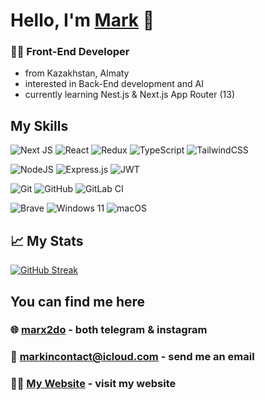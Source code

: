 # Hello, I'm [Mark](https://www.mark-inger.tech/) 👋

### 🧑‍💻 Front-End Developer
- from Kazakhstan, Almaty
- interested in Back-End development and AI
- currently learning Nest.js & Next.js App Router (13)

## My Skills

  ![Next JS](https://img.shields.io/badge/Next-black?style=for-the-badge&logo=next.js&logoColor=white)
  ![React](https://img.shields.io/badge/react-%2320232a.svg?style=for-the-badge&logo=react&logoColor=%2361DAFB)
  ![Redux](https://img.shields.io/badge/redux-%23593d88.svg?style=for-the-badge&logo=redux&logoColor=white)
  ![TypeScript](https://img.shields.io/badge/typescript-%23007ACC.svg?style=for-the-badge&logo=typescript&logoColor=white)
  ![TailwindCSS](https://img.shields.io/badge/tailwindcss-%2338B2AC.svg?style=for-the-badge&logo=tailwind-css&logoColor=white)
  
  ![NodeJS](https://img.shields.io/badge/node.js-6DA55F?style=for-the-badge&logo=node.js&logoColor=white)
  ![Express.js](https://img.shields.io/badge/express.js-%23404d59.svg?style=for-the-badge&logo=express&logoColor=%2361DAFB)
  ![JWT](https://img.shields.io/badge/JWT-black?style=for-the-badge&logo=JSON%20web%20tokens)

  ![Git](https://img.shields.io/badge/git-%23F05033.svg?style=for-the-badge&logo=git&logoColor=white)
  ![GitHub](https://img.shields.io/badge/github-%23121011.svg?style=for-the-badge&logo=github&logoColor=white)
  ![GitLab CI](https://img.shields.io/badge/gitlab%20ci-%23181717.svg?style=for-the-badge&logo=gitlab&logoColor=white)
  
  ![Brave](https://img.shields.io/badge/Brave-FB542B?style=for-the-badge&logo=Brave&logoColor=white)
  ![Windows 11](https://img.shields.io/badge/Windows%2011-%230079d5.svg?style=for-the-badge&logo=Windows%2011&logoColor=white)
  ![macOS](https://img.shields.io/badge/mac%20os-000000?style=for-the-badge&logo=macos&logoColor=F0F0F0)

## 📈 My Stats
[![GitHub Streak](https://streak-stats.demolab.com?user=markushha&theme=tokyonight)](https://git.io/streak-stats)

## You can find me here
### 🌐 [marx2do](https://www.instagram.com/marx2do/) - both telegram & instagram
### 📧 <a href="mailto: markincontact@icloud.com">markincontact@icloud.com</a> - send me an email <br>
### 🧑‍💻 **[My Website](https://www.mark-inger.tech/)** - visit my website
